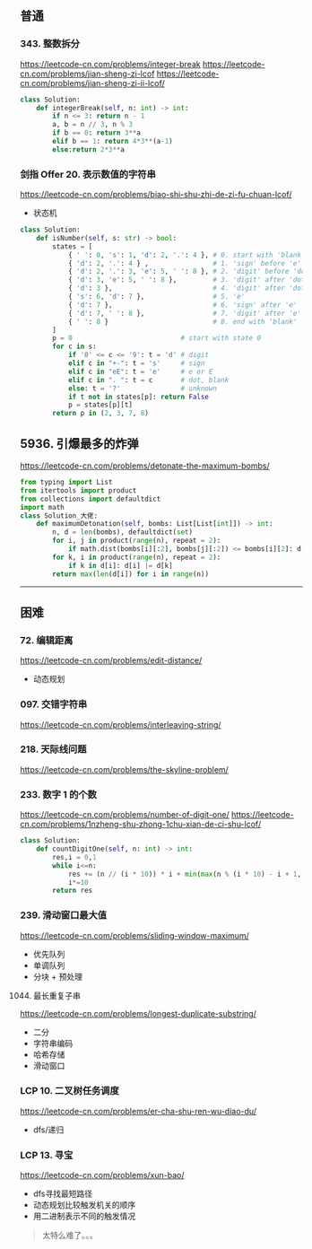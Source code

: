 
## 普通

### 343. 整数拆分

https://leetcode-cn.com/problems/integer-break
https://leetcode-cn.com/problems/jian-sheng-zi-lcof
https://leetcode-cn.com/problems/jian-sheng-zi-ii-lcof/

```python
class Solution:
    def integerBreak(self, n: int) -> int:
        if n <= 3: return n - 1
        a, b = n // 3, n % 3
        if b == 0: return 3**a
        elif b == 1: return 4*3**(a-1)
        else:return 2*3**a
```

### 剑指 Offer 20. 表示数值的字符串

https://leetcode-cn.com/problems/biao-shi-shu-zhi-de-zi-fu-chuan-lcof/

- 状态机

```python
class Solution:
    def isNumber(self, s: str) -> bool:
        states = [
            { ' ': 0, 's': 1, 'd': 2, '.': 4 }, # 0. start with 'blank'
            { 'd': 2, '.': 4 } ,                # 1. 'sign' before 'e'
            { 'd': 2, '.': 3, 'e': 5, ' ': 8 }, # 2. 'digit' before 'dot'
            { 'd': 3, 'e': 5, ' ': 8 },         # 3. 'digit' after 'dot'
            { 'd': 3 },                         # 4. 'digit' after 'dot' (‘blank’ before 'dot')
            { 's': 6, 'd': 7 },                 # 5. 'e'
            { 'd': 7 },                         # 6. 'sign' after 'e'
            { 'd': 7, ' ': 8 },                 # 7. 'digit' after 'e'
            { ' ': 8 }                          # 8. end with 'blank'
        ]
        p = 0                           # start with state 0
        for c in s:
            if '0' <= c <= '9': t = 'd' # digit
            elif c in "+-": t = 's'     # sign
            elif c in "eE": t = 'e'     # e or E
            elif c in ". ": t = c       # dot, blank
            else: t = '?'               # unknown
            if t not in states[p]: return False
            p = states[p][t]
        return p in (2, 3, 7, 8)
```

## 5936. 引爆最多的炸弹

https://leetcode-cn.com/problems/detonate-the-maximum-bombs/

```python
from typing import List
from itertools import product
from collections import defaultdict
import math
class Solution_大佬:
    def maximumDetonation(self, bombs: List[List[int]]) -> int:
        n, d = len(bombs), defaultdict(set)
        for i, j in product(range(n), repeat = 2):
            if math.dist(bombs[i][:2], bombs[j][:2]) <= bombs[i][2]: d[i].add(j)
        for k, i in product(range(n), repeat = 2):
            if k in d[i]: d[i] |= d[k]
        return max(len(d[i]) for i in range(n))
```

---


## 困难

### 72. 编辑距离

https://leetcode-cn.com/problems/edit-distance/

- 动态规划

### 097. 交错字符串

https://leetcode-cn.com/problems/interleaving-string/

### 218. 天际线问题

https://leetcode-cn.com/problems/the-skyline-problem/

### 233. 数字 1 的个数

https://leetcode-cn.com/problems/number-of-digit-one/
https://leetcode-cn.com/problems/1nzheng-shu-zhong-1chu-xian-de-ci-shu-lcof/

```python
class Solution:
    def countDigitOne(self, n: int) -> int:
        res,i = 0,1
        while i<=n:
            res += (n // (i * 10)) * i + min(max(n % (i * 10) - i + 1, 0), i)
            i*=10
        return res
```

### 239. 滑动窗口最大值

https://leetcode-cn.com/problems/sliding-window-maximum/

- 优先队列
- 单调队列
- 分块 + 预处理

1044. 最长重复子串

https://leetcode-cn.com/problems/longest-duplicate-substring/

- 二分
- 字符串编码
- 哈希存储
- 滑动窗口

### LCP 10. 二叉树任务调度

https://leetcode-cn.com/problems/er-cha-shu-ren-wu-diao-du/

- dfs/递归

### LCP 13. 寻宝

https://leetcode-cn.com/problems/xun-bao/

- dfs寻找最短路径 
- 动态规划比较触发机关的顺序
- 用二进制表示不同的触发情况

> 太特么难了。。。
> 